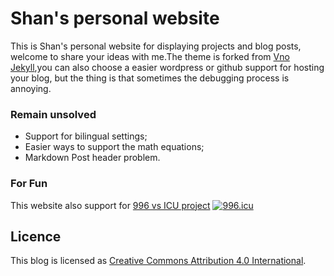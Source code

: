 # Shan's personal website

This is Shan's personal website for displaying projects and blog posts, welcome to share your ideas with me.The theme is forked from [Vno Jekyll](https://github.com/onevcat/vno-jekyll),you can also choose a easier wordpress or github support for hosting your blog, but the thing is that sometimes the debugging process is annoying.

### Remain unsolved 
- Support for bilingual settings; 
- Easier ways to support the math equations; 
- Markdown Post header problem.

### For Fun

This website also support for [996 vs ICU project](https://github.com/996icu/996.ICU/blob/master/i18n/en_US.md)
<a href="https://996.icu"><img src="https://img.shields.io/badge/link-996.icu-red.svg" alt="996.icu"></a>


## Licence

This blog is licensed as [Creative Commons Attribution 4.0 International](http://creativecommons.org/licenses/by/4.0/).
